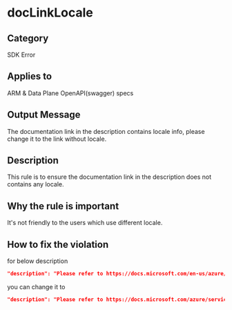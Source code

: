 # docLinkLocale

## Category

SDK Error

## Applies to

ARM & Data Plane OpenAPI(swagger) specs

## Output Message

The documentation link in the description contains locale info, please change it to the link without locale.

## Description

This rule is to ensure the documentation link in the description does not contains any locale.

## Why the rule is important

It's not friendly to the users which use different locale.

## How to fix the violation

for below description 
``` json
"description": "Please refer to https://docs.microsoft.com/en-us/azure/service-health/resource-health-overview for more details.",
```
you can change it to 
``` json
"description": "Please refer to https://docs.microsoft.com/azure/service-health/resource-health-overview for more details.",

```
